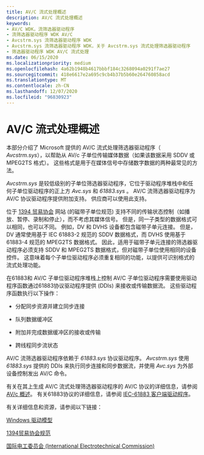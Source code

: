 ```yaml
---
title: AV/C 流式处理概述
description: AV/C 流式处理概述
keywords:
- AV/C WDK，流筛选器驱动程序
- 流筛选器驱动程序 WDK AV/C
- Avcstrm.sys 流筛选器驱动程序 WDK
- Avcstrm.sys 流筛选器驱动程序 WDK，关于 Avcstrm.sys 流式处理筛选器驱动程序
- 筛选器驱动程序 WDK AV/C 流式处理
ms.date: 06/15/2020
ms.localizationpriority: medium
ms.openlocfilehash: 4a62b1948b4617bbbf184c3268094a0291f7ae27
ms.sourcegitcommit: 418e6617e2a695c9cb4b37b5b60e264760858acd
ms.translationtype: MT
ms.contentlocale: zh-CN
ms.lasthandoff: 12/07/2020
ms.locfileid: "96830923"
---
```

# <a name="avc-streaming-overview"></a>AV/C 流式处理概述

本部分介绍了 Microsoft 提供的 AV/C 流式处理筛选器驱动程序（ *Avcstrm.sys*），以帮助从 AV/c 子单位传输媒体数据（如果该数据采用 SDDV 或 MPEG2TS 格式）。 这些格式是用于在媒体信号中存储数字数据的两种最常见的方法。

*Avcstrm.sys* 是较低级别的子单位筛选器驱动程序，它位于驱动程序堆栈中和任何子单位驱动程序的正上方 *Avc.sys* 和 *61883.sys* 。 AV/C 流筛选器驱动程序为 AV/C 协议驱动程序提供附加支持。 供应商可以使用此支持。

位于 [1394 贸易协会](https://1394ta.org/library-2) 网站 (的磁带子单位规范) 支持不同的传输状态控制（如播放、暂停、录制和停止），而不考虑其媒体信号。 但是，同一子类型的数据格式可以相同，也可以不同。 例如，DV 和 DVHS 设备都包含磁带子单元连接。 但是，DV 通常使用基于 IEC 61883-2 规范的 SDDV 数据格式，而 DVHS 使用基于61883-4 规范的 MPEG2TS 数据格式。 因此，适用于磁带子单元连接的筛选器驱动程序必须支持 SDDV 和 MPEG2TS 数据格式，但对磁带子单位使用相同的设备控件。 这意味着每个子单位驱动程序必须重复相同的功能，以提供可识别格式的流式处理功能。

在61883和 AV/C 子单位驱动程序堆栈上控制 AV/C 子单位驱动程序需要使用驱动程序函数通过61883协议驱动程序提供 (DDIs) 来接收或传输数据流。 这些驱动程序函数执行以下操作：

- 分配同步资源并建立同步连接

- 队列数据缓冲区

- 附加并完成数据缓冲区的接收或传输

- 跨线程同步流状态

AV/C 流筛选器驱动程序依赖于 *61883.sys* 协议驱动程序。 *Avcstrm.sys* 使用 *61883.sys* 提供的 DDIs 来执行同步连接和同步数据流，并使用 *Avc.sys* 为外部设备控制发出 AV/C 命令。

有关在其上生成 AV/C 流式处理筛选器驱动程序的 AV/C 协议的详细信息，请参阅 [AV/c 概述](av-c-overview.md)。 有关61883协议的详细信息，请参阅 [IEC-61883 客户端驱动程序](../ieee/iec-61883-client-drivers.md)。

有关详细信息和资源，请参阅以下链接：

[Windows 驱动模型](../kernel/introduction-to-wdm.md)

[1394贸易协会规范](https://1394ta.org/library-2)

[国际电工委员会 (International Electrotechnical Commission)](https://www.iec.ch/)
